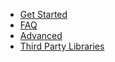 * [Get Started](./get-started.md)
* [FAQ](./faq.md)
* [Advanced](./advanced.md)
* [Third Party Libraries](./third-party-libraries.md)
